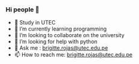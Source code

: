 ### Hi people 👋

- 🔭 Study in UTEC
- 🌱 I’m currently learning programming
- 👯 I’m looking to collaborate on the university
- 🤔 I’m looking for help with python
- 💬 Ask me : brigitte.rojas@utec.edu.pe
- 📫 How to reach me: brigitte.rojas@utec.edu.pe

